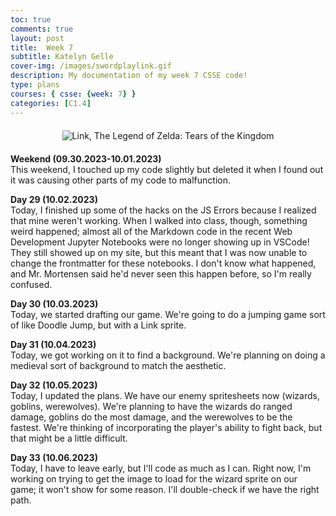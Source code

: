 ```yaml
---
toc: true
comments: true
layout: post
title:  Week 7
subtitle: Katelyn Gelle
cover-img: /images/swordplaylink.gif
description: My documentation of my week 7 CSSE code!
type: plans
courses: { csse: {week: 7} }
categories: [C1.4]
---
```


<div style="text-align: center; margin-top: 20px; margin-bottom: 20px;">
  <img src="{{site.baseurl}}/images/thislifelink.gif" alt="Link, The Legend of Zelda: Tears of the Kingdom" />
</div>  

**Weekend (09.30.2023-10.01.2023)**  
This weekend, I touched up my code slightly but deleted it when I found out it was causing other parts of my code to malfunction.  

**Day 29 (10.02.2023)**  
Today, I finished up some of the hacks on the JS Errors because I realized that mine weren't working. When I walked into class, though, something weird happened; almost all of the Markdown code in the recent Web Development Jupyter Notebooks were no longer showing up in VSCode! They still showed up on my site, but this meant that I was now unable to change the frontmatter for these notebooks. I don't know what happened, and Mr. Mortensen said he'd never seen this happen before, so I'm really confused.  

**Day 30 (10.03.2023)**  
Today, we started drafting our game. We're going to do a jumping game sort of like Doodle Jump, but with a Link sprite.  

**Day 31 (10.04.2023)**  
Today, we got working on it to find a background. We're planning on doing a medieval sort of background to match the aesthetic.  

**Day 32 (10.05.2023)**  
Today, I updated the plans. We have our enemy spritesheets now (wizards, goblins, werewolves). We're planning to have the wizards do ranged damage, goblins do the most damage, and the werewolves to be the fastest. We're thinking of incorporating the player's ability to fight back, but that might be a little difficult.  

**Day 33 (10.06.2023)**  
Today, I have to leave early, but I'll code as much as I can. Right now, I'm working on trying to get the image to load for the wizard sprite on our game; it won't show for some reason. I'll double-check if we have the right path.